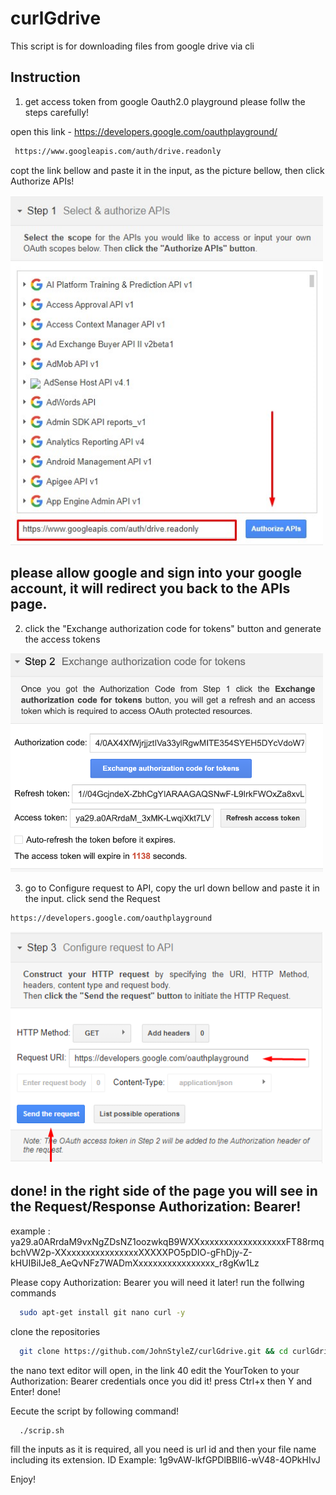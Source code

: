 # curlGdrive

This script is for downloading files from google drive via cli

## Instruction

1. get access token from google Oauth2.0 playground please follw the steps carefully!

open this link - https://developers.google.com/oauthplayground/
```bash
 https://www.googleapis.com/auth/drive.readonly
```
copt the link bellow and paste it in the input, as the picture bellow, then click Authorize APIs!

<img src="https://github.com/JohnStyleZ/curlGdrive/blob/main/images/input.png?raw=true" width="500">

## please allow google and sign into your google account, it will redirect you back to the APIs page. 

2. click the "Exchange authorization code for tokens" button and generate the access tokens

<img src="https://github.com/JohnStyleZ/curlGdrive/blob/main/images/accessToken.png?raw=true" width="500">

3. go to Configure request to API, copy the url down bellow and paste it in the input. click send the Request

```bash
https://developers.google.com/oauthplayground
```
<img src="https://github.com/JohnStyleZ/curlGdrive/blob/main/images/request.png?raw=true" width="500">

## done! in the right side of the page you will see in the Request/Response Authorization: Bearer! 
example : ya29.a0ARrdaM9vxNgZDsNZ1oozwkqB9WXXxxxxxxxxxxxxxxxxxxFT88rmqbchVW2p-XXxxxxxxxxxxxxxxxXXXXXPO5pDIO-gFhDjy-Z-kHUIBiIJe8_AeQvNFz7WADmXxxxxxxxxxxxxxxxx_r8gKw1Lz

Please copy Authorization: Bearer you will need it later! 
run the follwing commands

```bash
  sudo apt-get install git nano curl -y
```
clone the repositories
```bash
  git clone https://github.com/JohnStyleZ/curlGdrive.git && cd curlGdrive && chmod +x &&  script.sh sed -i -e 's/\r$//' script.sh && nano script.sh
```
the nano text editor will open, in the link 40 edit the YourToken to your Authorization: Bearer credentials once you did it! press Ctrl+x then Y and Enter! 
done! 

Eecute the script by following command! 
```bash
  ./scrip.sh
```
fill the inputs as it is required, all you need is url id and then your file name including its extension. 
ID Example: 1g9vAW-lkfGPDlBBlI6-wV48-4OPkHIvJ

Enjoy! 


  
